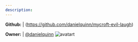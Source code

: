 ```yaml
---
description: 
---
```



**Github:** | (https://github.com/danielquinn/mycroft-evil-laugh)

**Owner:** | [@danielquinn](https://github.com/danielquinn) ![avatart](https://avatars1.githubusercontent.com/u/218205?v=4)

